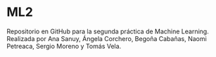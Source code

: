 # ML2
Repositorio en GitHub para la segunda práctica de Machine Learning.
Realizada por Ana Sanuy, Ángela Corchero, Begoña Cabañas, Naomi Petreaca, Sergio Moreno y Tomás Vela.
